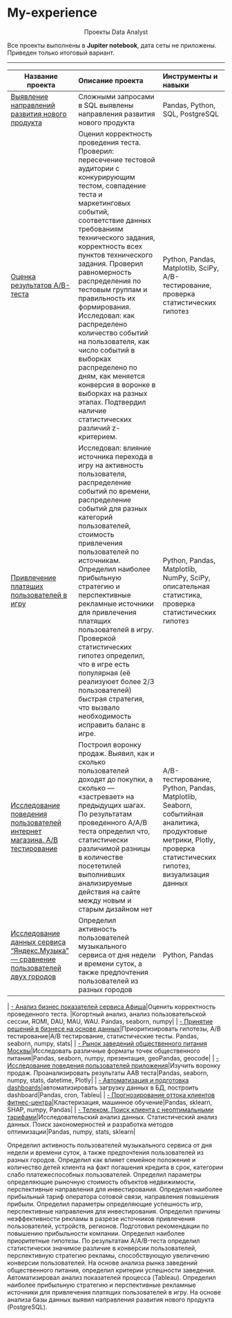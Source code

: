 # My-experience

<p align="center"> Проекты Data Analyst </p align="center">

Все проекты выполнены в **Jupiter notebook**, дата сеты не приложены. 
Приведен только итоговый вариант. 

__________________________________________________________________________________________________________________________

| **Название проекта** | **Описание проекта** | **Инструменты и навыки** |
| -------------------- | :--------------------- |:---------------------------|
| [Выявление направлений развития нового продукта](https://github.com/NikolayVorobyou/My-experience/blob/main/0_1_%D0%92%D1%8B%D1%8F%D0%B2%D0%BB%D0%B5%D0%BD%D0%B8%D1%8F%20%D0%BD%D0%B0%D0%BF%D1%80%D0%B0%D0%B2%D0%BB%D0%B5%D0%BD%D0%B8%D0%B9%20%D1%80%D0%B0%D0%B7%D0%B2%D0%B8%D1%82%D0%B8%D1%8F%20%D0%BD%D0%BE%D0%B2%D0%BE%D0%B3%D0%BE%20%D0%BF%D1%80%D0%BE%D0%B4%D1%83%D0%BA%D1%82%D0%B0%20SQL.ipynb)|Сложными запросами в SQL выявлены направления развития нового продукта|Pandas, Python, SQL, PostgreSQL|
| [Оценка результатов A/B-теста](https://github.com/NikolayVorobyou/My-experience/blob/main/0_2_%D0%9E%D1%86%D0%B5%D0%BD%D0%BA%D0%B0%20%D1%80%D0%B5%D0%B7%D1%83%D0%BB%D1%8C%D1%82%D0%B0%D1%82%D0%BE%D0%B2%20AB%20%D1%82%D0%B5%D1%81%D1%82%D0%B0.ipynb)|Оценил корректность проведения теста. Проверил: пересечение тестовой аудитории с конкурирующим тестом, совпадение теста и маркетинговых событий, соответствие данных требованиям технического задания, корректность всех пунктов технического задания. Проверил равномерность распределения по тестовым группам и правильность их формирования. Исследовал: как распределено количество событий на пользователя, как число событий в выборках распределено по дням, как меняется конверсия в воронке в выборках на разных этапах. Подтвердил наличие статистических различий z-критерием.|Python, Pandas, Matplotlib, SciPy, A/B-тестирование, проверка статистических гипотез|
| [Привлечение платящих пользователей в игру](https://github.com/NikolayVorobyou/My-experience/blob/main/0_3_%D0%9F%D1%80%D0%B8%D0%B2%D0%BB%D0%B5%D1%87%D0%B5%D0%BD%D0%B8%D0%B5%20%D0%BF%D0%BB%D0%B0%D1%82%D1%8F%D1%89%D0%B8%D1%85%20%D0%B8%D0%B3%D1%80%D0%BE%D0%BA%D0%BE%D0%B2.ipynb)|Исследовал: влияние источника перехода в игру на активность пользователя, распределение событий по времени, распределение событий для разных категорий пользователей, стоимость привлечения пользователей по источникам. Определил наиболее прибыльную стратегию и перспективные рекламные источники для привлечения платящих пользователей в игру. Проверкой статистических гипотез определил, что в игре есть популярная (её реализуюет более 2/3 пользователей) быстрая стратегия, что вызвало необходимость исправить баланс в игре.|Python, Pandas, Matplotlib, NumPy, SciPy, описательная статистика, проверка статистических гипотез|
| [Исследование поведения пользователей интернет магазина. А/В тестирование](https://github.com/NikolayVorobyou/My-experience/blob/main/1_10_%D0%98%D1%81%D1%81%D0%BB%D0%B5%D0%B4%D0%BE%D0%B2%D0%B0%D0%BD%D0%B8%D0%B5%20%D0%BF%D0%BE%D0%B2%D0%B5%D0%B4%D0%B5%D0%BD%D0%B8%D1%8F%20%D0%BF%D0%BE%D0%BB%D1%8C%D0%B7%D0%BE%D0%B2%D0%B0%D1%82%D0%B5%D0%BB%D0%B5%D0%B9%20%D0%B8%D0%BD%D1%82%D0%B5%D1%80%D0%BD%D0%B5%D1%82%20%D0%BC%D0%B0%D0%B3%D0%B0%D0%B7%D0%B8%D0%BD%D0%B0.ipynb)|Построил воронку продаж. Выявил, как и сколько пользователей доходят до покупки, а сколько — «застревает» на предыдущих шагах. По результатам проведенного А/А/В теста определил что, статистически различимой разницы в количестве посететилей выполнивших анализируемые действия на сайте между новым и старым дизайном нет|A/B-тестирование, Python, Pandas, Matplotlib, Seaborn, событийная аналитика, продуктовые метрики, Plotly, проверка статистических гипотез, визуализация данных|
| [Исследование данных сервиса “Яндекс.Музыка” — сравнение пользователей двух городов](https://github.com/NikolayVorobyou/My-experience/blob/main/1_1_%D0%A1%D1%80%D0%B0%D0%B2%D0%BD%D0%B5%D0%BD%D0%B8%D0%B5%20%D0%BF%D1%80%D0%BE%D1%84%D0%B8%D0%BB%D0%B5%D0%B9%20%D0%BF%D0%BE%D0%BB%D1%8C%D0%B7%D0%BE%D0%B2%D0%B0%D1%82%D0%B5%D0%BB%D0%B5%D0%B9.ipynb)|Определил активность пользователей музыкального сервиса от дня недели и времени суток, а также предпочтения пользователей из разных городов|Python, Pandas|



| [- Анализ бизнес показателей сервиса Афиша](https://github.com/ArtyKrafty/Data_analyst_projects/tree/main/afisha_analys)|Оценить корректность проведенного теста. |Когортный анализ, анализ пользовательской сессии, ROMI, DAU, MAU, WAU. Pandas, seaborn, numpy|
| [- Принятие решений в бизнесе на основе данных](https://github.com/ArtyKrafty/Data_analyst_projects/tree/main/e_comm_AB)|Приоритизировать гипотезы, А/В тестирование|А/В тестирование, статистические тесты. Pandas, seaborn, numpy, stats|
| [- Рынок заведений общественного питания Москвы](https://github.com/ArtyKrafty/Data_analyst_projects/tree/main/catering_proj)|Исследовать различные форматы точек общественного питания|Pandas, seaborn, numpy, презентация, geoPandas, geocode|
| [- Исследование поведения пользователей приложения](https://github.com/ArtyKrafty/Data_analyst_projects/tree/main/startup_AB)|Изучить воронку продаж. Проанализировать результаты ААВ теста|Pandas, seaborn, numpy, stats, datetime, Plotly|
| [- Автоматизация и подготовка dashboards](https://github.com/ArtyKrafty/Data_analyst_projects/tree/main/%20dashboards)|автоматизировать загрузку данных в БД, построить dashboard|Pandas, cron, Tableu|
| [- Прогнозирование оттока клиентов фитнес-центра](https://github.com/ArtyKrafty/Data_analyst_projects/tree/main/fittness)|Кластеризация, машинное обучение|Pandas, sklearn, SHAP, numpy, Pandas|
| [- Телеком. Поиск клиента с неоптимальными тарифами](https://github.com/ArtyKrafty/Data_analyst_projects/tree/main/telecomm_optimization)|Исследовательский анализ данных. Статистический анализ данных. Поиск закономерностей и разработка методов оптимизации|Pandas, numpy, stats, sklearn|


Определил активность пользователей музыкального сервиса от дня недели и времени суток, а также предпочтения пользователей из разных городов.
Определил как влияет семейное положение и количество детей клиента на факт погашения кредита в срок, категории слабо платежеспособных пользователей.
Определил параметры определяющие рыночную стоимость объектов недвижимости, перспективные направления для инвестирования.
Определил наиболее прибыльный тариф оператора сотовой связи, направления повышения прибыли.
Определил параметры определяющие успешность игр, перспективные направления для инвестирования.
Определил причины неэффективности рекламы в разрезе источников привлечения пользователей, устройств, регионов. Подготовил рекомендации по повышению прибыльности компании.
Определил наиболее приоритетные гипотезы. По результатам A/А/B-теста определил статистически значимое различие в конверсии пользователей, перспективную стратегию рекламы, способствующую увеличению конверсии пользователей.
На основе анализа рынка заведений общественного питания, определил критерии успешности заведения.
Автоматизировал анализ показателей процесса (Tableau).
Определил наиболее прибыльную стратегию и перспективные рекламные источники для привлечения платящих пользователей в игру.
На основе анализа базы данных выявил направления развития нового продукта (PostgreSQL).


